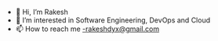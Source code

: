 - 👋 Hi, I’m Rakesh
- 👀 I’m interested in Software Engineering, DevOps and Cloud 
- 📫 How to reach me -rakeshdyx@gmail.com

<!---
rakeshdyx/rakeshdyx is a ✨ special ✨ repository because its `README.md` (this file) appears on your GitHub profile.
You can click the Preview link to take a look at your changes.
--->
